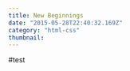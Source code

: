 ```yaml
---
title: New Beginnings
date: "2015-05-28T22:40:32.169Z"
category: "html-css"
thumbnail:
---
```


#test
